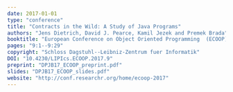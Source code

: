 ```yaml
---
date: 2017-01-01
type: "conference"
title: "Contracts in the Wild: A Study of Java Programs"
authors: "Jens Dietrich, David J. Pearce, Kamil Jezek and Premek Brada"
booktitle: "European Conference on Object Oriented Programming  (ECOOP)"
pages: "9:1--9:29"
copyright: "Schloss Dagstuhl--Leibniz-Zentrum fuer Informatik"
DOI: "10.4230/LIPIcs.ECOOP.2017.9"
preprint: "DPJB17_ECOOP_preprint.pdf"
slides: "DPJB17_ECOOP_slides.pdf"
website: "http://conf.researchr.org/home/ecoop-2017"
---
```



